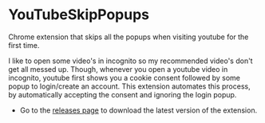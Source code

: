 # YouTubeSkipPopups

Chrome extension that skips all the popups when visiting youtube for the first time.

I like to open some video's in incognito so my recommended video's don't get all messed up.
Though, whenever you open a youtube video in incognito, youtube first shows you a cookie consent followed by some popup to login/create an account.
This extension automates this process, by automatically accepting the consent and ignoring the login popup.

- Go to the [releases page](https://github.com/ZhongXiLu/YouTubeSkipPopups/releases) to download the latest version of the extension.
